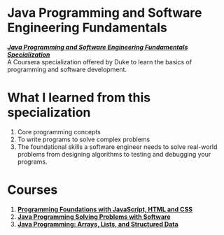 # Java Programming and Software Engineering Fundamentals
__*[Java Programming and Software Engineering Fundamentals Specialization](https://www.coursera.org/specializations/java-programming)*__  
A Coursera specialization offered by Duke to learn the basics of programming and software development.


# What I learned from this specialization
1. Core programming concepts
1. To write programs to solve complex problems
1. The foundational skills a software engineer needs to solve real-world problems from designing algorithms to testing and debugging your programs.

# Courses
1. __[Programming Foundations with JavaScript, HTML and CSS](https://github.com/yamatokataoka/java-programming-and-software-engineering-fundamentals/blob/master/programming-foundations-with-javascript-html-and-css/README.md)__
1. __[Java Programming Solving Problems with Software](https://github.com/yamatokataoka/java-programming-and-software-engineering-fundamentals/tree/master/java-programming-solving-problems-with-softwared)__
1. __[Java Programming: Arrays, Lists, and Structured Data](https://github.com/yamatokataoka/java-programming-and-software-engineering-fundamentals/tree/master/java-programming-arrays-lists-and-structured-data)__
